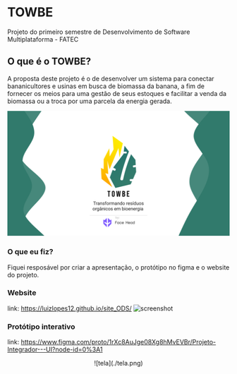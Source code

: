 # TOWBE
 Projeto do primeiro semestre de Desenvolvimento de Software Multiplataforma - FATEC
 
## O que é o TOWBE?
A proposta deste projeto é o de desenvolver um sistema para conectar bananicultores e usinas em busca de biomassa da banana, a fim de fornecer os meios para uma gestão de seus estoques e facilitar a venda da biomassa ou a troca por uma parcela da energia gerada.

![TOWBE](./seila.png)


### O que eu fiz?
Fiquei resposável por criar a apresentação, o protótipo no figma e o website do projeto.
 
### Website
link: https://luizlopes12.github.io/site_ODS/
![screenshot](./screenshot.png)


### Protótipo interativo
link: https://www.figma.com/proto/1rXc8AuJge08Xg8hMvEVBr/Projeto-Integrador---UI?node-id=0%3A1
<div style="width: 100%; display: flex; justify-content: center;">
![tela](./tela.png)
</div>
